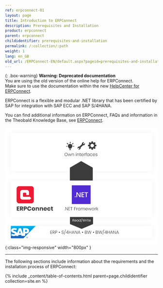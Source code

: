 ```yaml
---
ref: erpconnect-01
layout: page
title: Introduction to ERPConnect
description: Prerequisites and Installation
product: erpconnect
parent: erpconnect
childidentifier: prerequisites-and-installation
permalink: /:collection/:path
weight: 1
lang: en_GB
old_url: /ERPConnect-EN/default.aspx?pageid=prerequisites-and-installation
---
```


{: .box-warning}
**Warning: Deprecated documentation** <br>
You are using the old version of the online help for ERPConnect.<br>
Make sure to use the documentation within the new [HelpCenter for ERPConnect](https://helpcenter.theobald-software.com/erpconnect/documentation/introduction/).

ERPConnect is a flexible and modular .NET library that has been certified by SAP for integration with SAP ECC and SAP S/4HANA.

You can find additional information on ERPConnect, FAQs and information in the Theobald Knowledge Base, see [ERPConnect](https://kb.theobald-software.com/erpconnect-samples).

![ERP-Connect](/img/content/erpconnect/architecture_erpconnect.png){:class="img-responsive" width="800px" }

****
The following sections include information about the requirements and the installation process of ERPConnect:

{% include _content/table-of-contents.html parent=page.childidentifier collection=site.en %}
